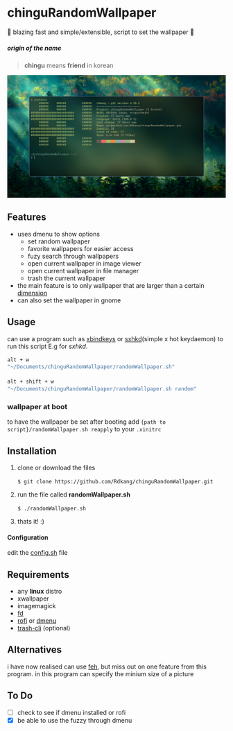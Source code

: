 # chinguRandomWallpaper

🤣 blazing fast and simple/extensible, script to set the wallpaper 🌄

##### origin of the name

> **chingu** means **friend** in korean

![spicyScreenshot](spicyScreenshot.png)

## Features
- uses dmenu to show options
   - set random wallpaper
   - favorite wallpapers for easier access
   - fuzy search through wallpapers
   - open current wallpaper in image viewer
   - open current wallpaper in file manager
   - trash the current wallpaper
- the main feature is to only wallpaper that are larger than a certain [dimension](https://github.com/Rdkang/chinguRandomWallpaper/blob/main/config.sh?#L6)
- can also set the wallpaper in gnome


## Usage

can use a program such as [xbindkeys](https://wiki.archlinux.org/title/Xbindkeys) or [sxhkd](https://wiki.archlinux.org/title/Sxhkd)(simple x hot keydaemon) to run this script
E.g for *sxhkd*.

```bash
alt + w
"~/Documents/chinguRandomWallpaper/randomWallpaper.sh"

alt + shift + w
"~/Documents/chinguRandomWallpaper/randomWallpaper.sh random"
```

### wallpaper at boot

to have the wallpaper be set after booting add `{path to script}/randomWallpaper.sh reapply` to your `.xinitrc`

## Installation

1. clone or download the files

   `$ git clone https://github.com/Rdkang/chinguRandomWallpaper.git`

2. run the file called **randomWallpaper.sh**

   `$ ./randomWallpaper.sh`

3. thats it! :)

#### Configuration
edit the [config.sh](https://github.com/Rdkang/chinguRandomWallpaper/blob/main/config.sh) file


## Requirements

- any **linux** distro
- xwallpaper
- imagemagick
- [fd](https://github.com/sharkdp/fd)
- [rofi](https://wiki.archlinux.org/title/rofi) or [dmenu](https://wiki.archlinux.org/title/dmenu)
- [trash-cli](https://github.com/andreafrancia/trash-cli) (optional)

## Alternatives

i have now realised can use [feh](https://wiki.archlinux.org/title/Feh), but miss out on one feature from this program.
in this program can specify the minium size of a picture

## To Do

- [ ] check to see if dmenu installed or rofi
- [x] be able to use the fuzzy through dmenu
